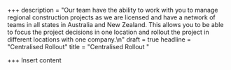 +++
description = "Our team have the ability to work with you to manage regional construction projects as we are licensed and have a network of teams in all states in Australia and New Zealand. This allows you to be able to focus the project decisions in one location and rollout the project in different locations with one company.\n"
draft = true
headline = "Centralised Rollout"
title = "Centralised Rollout "

+++
Insert content